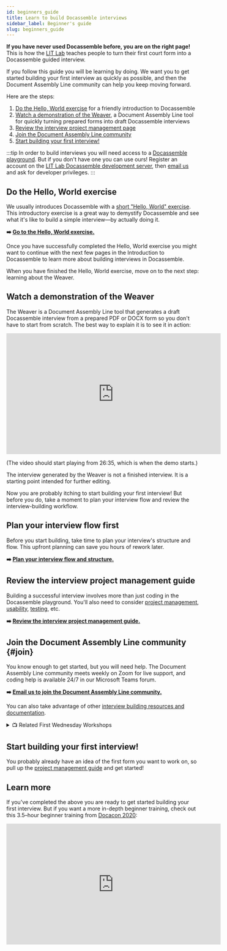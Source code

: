 ```yaml
---
id: beginners_guide
title: Learn to build Docassemble interviews
sidebar_label: Beginner's guide
slug: beginners_guide
---
```


**If you have never used Docassemble before, you are on the right page!** This is how the [LIT Lab](https://suffolklitlab.org) teaches people to turn their first court form into a Docassemble guided interview.

If you follow this guide you will be learning by doing. We want you to get started building your first interview as quickly as possible, and then the Document Assembly Line community can help you keep moving forward.

Here are the steps:

1. [Do the Hello, World exercise](#do-the-hello-world-exercise) for a friendly introduction to Docassemble
2. [Watch a demonstration of the Weaver](#watch-a-demonstration-of-the-weaver), a Document Assembly Line tool for quickly turning prepared forms into draft Docassemble interviews
3. [Review the interview project management page](#review-the-interview-project-management-guide)
4. [Join the Document Assembly Line community](#join)
5. [Start building your first interview!](#start-building-your-first-interview)

:::tip
In order to build interviews you will need access to a [Docassemble playground](https://docassemble.org/docs/playground.html). But if you don't have one you can use ours! Register an account on the [LIT Lab Docassemble development server](https://apps-dev.suffolklitlab.org/user/register), then [email us](mailto:litlab@suffolk.edu) and ask for developer privileges.
:::

## Do the Hello, World exercise

We usually introduces Docassemble with a [short "Hello, World" exercise](../docassemble_intro/hello-world). This introductory exercise is a great way to demystify Docassemble and see what it's like to build a simple interview—by actually doing it.

**➡️ [Go to the Hello, World exercise.](../docassemble_intro/hello-world)**

Once you have successfully completed the Hello, World exercise you might want to continue with the next few pages in the Introduction to Docassemble to learn more about building interviews in Docassemble.

When you have finished the Hello, World exercise, move on to the next step: learning about the Weaver.

## Watch a demonstration of the Weaver

The Weaver is a Document Assembly Line tool that generates a draft Docassemble interview from a prepared PDF or DOCX form so you don't have to start from scratch. The best way to explain it is to see it in action:

<iframe width="560" height="315" src="https://www.youtube-nocookie.com/embed/1zF_omoCm1c?si=UVHiheS_2tdteg0h&amp;start=1595" title="YouTube video player" frameborder="0" allow="accelerometer; autoplay; clipboard-write; encrypted-media; gyroscope; picture-in-picture; web-share" referrerpolicy="strict-origin-when-cross-origin" allowfullscreen></iframe>

(The video should start playing from 26:35, which is when the demo starts.)

The interview generated by the Weaver is not a finished interview. It is a starting point intended for further editing.

Now you are probably itching to start building your first interview! But before you do, take a moment to plan your interview flow and review the interview-building workflow.

## Plan your interview flow first

Before you start building, take time to plan your interview's structure and flow. This upfront planning can save you hours of rework later.

**➡️ [Plan your interview flow and structure.](plan_interview.md)**

## Review the interview project management guide

Building a successful interview involves more than just coding in the Docassemble playground. You'll also need to consider [project management](project_management.md), [usability](../style_guide/question_style_overview.md), [testing](../components/ALKiln/intro.mdx), etc.

**➡️ [Review the interview project management guide.](project_management.md)**

## Join the Document Assembly Line community {#join}

You know enough to get started, but you will need help. The Document Assembly Line community meets weekly on Zoom for live support, and coding help is available 24/7 in our Microsoft Teams forum.

**➡️ [Email us to join the Document Assembly Line community.](mailto:litlab@suffolk.edu)**

You can also take advantage of other [interview building resources and documentation](resources.md).

<details>
  <summary>📺 Related First Wednesday Workshops</summary>

  The Suffolk LIT Lab hosts monthly First Wednesday workshops covering topics relevant to building Docassemble interviews. These are informal, interactive sessions where you can ask questions and learn from the community.

  **Workshop topics that may be helpful for beginners:**
  
  - Getting Started with Docassemble
  - Introduction to the Document Assembly Line
  - Using the Assembly Line Weaver
  - Best Practices for Interview Design
  - Common Beginner Mistakes and How to Avoid Them

  All workshops are recorded and available on our [workshop archive](https://suffolklitlab.org/tag/first-wednesday-workshops/). New workshops are held on the first Wednesday of each month at 3 PM Eastern.

  [📅 View all workshops →](https://suffolklitlab.org/tag/first-wednesday-workshops/)

</details>

## Start building your first interview!

You probably already have an idea of the first form you want to work on, so pull up the [project management guide](project_management.md) and get started!

## Learn more

If you've completed the above you are ready to get started building your first interview. But if you want a more in-depth beginner training, check out this 3.5–hour beginner training from [Docacon 2020](https://docacon.com/2020/index.html):

<iframe width="560" height="315" src="https://www.youtube.com/embed/Lsh_2qmTSAw?si=v5quUzfrXhj144v0&amp;start=40" title="YouTube video player" frameborder="0" allow="accelerometer; autoplay; clipboard-write; encrypted-media; gyroscope; picture-in-picture; web-share" referrerpolicy="strict-origin-when-cross-origin" allowfullscreen></iframe>